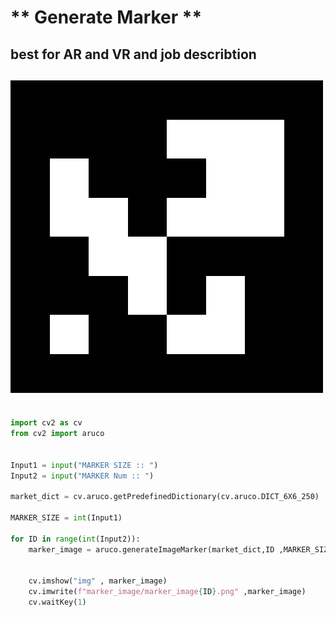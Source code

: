 
# ** Generate Marker **
## best for AR and VR and job describtion
## ![txt2img-stable2](marker_image/marker_image0.png)


```python

import cv2 as cv
from cv2 import aruco


Input1 = input("MARKER SIZE :: ") 
Input2 = input("MARKER Num :: ") 

market_dict = cv.aruco.getPredefinedDictionary(cv.aruco.DICT_6X6_250)

MARKER_SIZE = int(Input1)

for ID in range(int(Input2)):
    marker_image = aruco.generateImageMarker(market_dict,ID ,MARKER_SIZE )


    cv.imshow("img" , marker_image)
    cv.imwrite(f"marker_image/marker_image{ID}.png" ,marker_image)
    cv.waitKey(1)

```